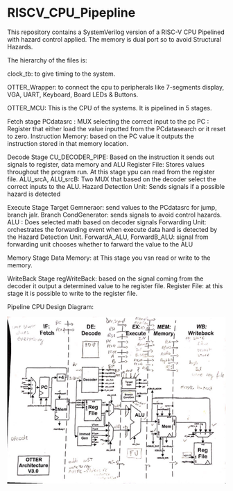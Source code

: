 # RISCV_CPU_Pipepline

This repository contains a SystemVerilog version of a RISC-V CPU Pipelined with hazard control applied.
The memory is dual port so to avoid Structural Hazards.

The hierarchy of the files is:

clock_tb: to give timing to the system.

OTTER_Wrapper: to connect the cpu to peripherals like 7-segments display, VGA, UART, Keyboard, Board LEDs & Buttons.

OTTER_MCU: This is the CPU of the systems. It is pipelined in 5 stages. 

Fetch stage
          PCdatasrc      : MUX selecting the correct input to the pc
          PC             : Register that either load the value inputted from the PCdatasearch or it reset to zero.
          Instruction Memory: based on the PC value it outputs the instruction stored in that memory location.

Decode Stage
          CU_DECODER_PIPE: Based on the instruction it sends out signals to register, data memory and ALU
          Register File: Stores values throughout the program run. 
                          At this stage ypu can read from the register file.
          ALU_srcA, ALU_srcB: Two MUX that based on the decoder select the correct inputs to the ALU.
          Hazard Detection Unit: Sends signals if a possible hazard is detected 

Execute Stage
          Target Gemneraor: send values to the PCdatasrc for jump, branch jalr.
          Branch CondGenerator: sends signals to avoid control hazards.
          ALU            : Does selected math based on decoder signals
          Forwarding Unit: orchestrates the forwarding event when execute data hard is detected by the Hazard Detection Unit.
          ForwardA_ALU, ForwardB_ALU: signal from forwarding unit chooses whether to farward the value to the ALU

Memory Stage
          Data Memory: at This stage you vsn read or write to the memory.

WriteBack Stage
          regWriteBack: based on the signal coming from the decoder it output a determined value to he register file.
          Register File: at this stage it is possible to write to the register file.
       
       
Pipeline CPU Design Diagram: 

![alt text](https://github.com/FilippoCheein/RISCV_CPU_Pipepline/blob/main/Pipeline_Diagram.png?raw=true)

